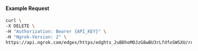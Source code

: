 <!-- Code generated for API Clients. DO NOT EDIT. -->

#### Example Request

```bash
curl \
-X DELETE \
-H "Authorization: Bearer {API_KEY}" \
-H "Ngrok-Version: 2" \
https://api.ngrok.com/edges/https/edghts_2uBDhoMOJzG8wBU3rLfdfoSWSXU/routes/edghtsrt_2uBDhouIpaRBMqNVVNaChokEYvn/backend
```
